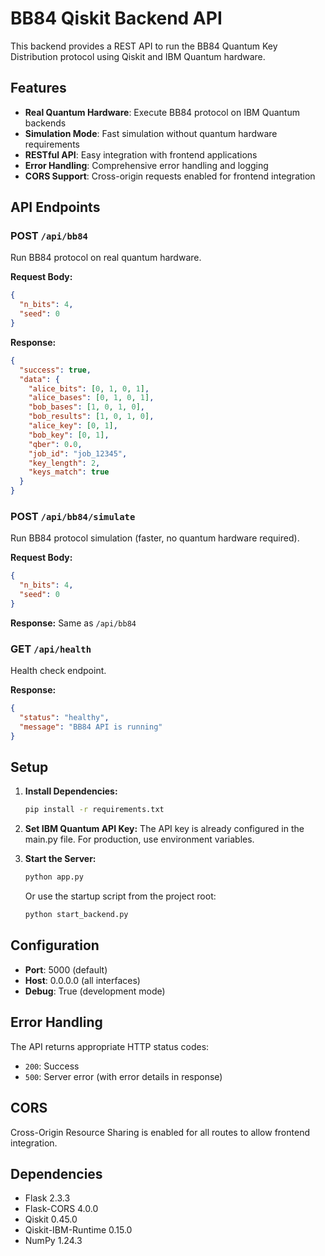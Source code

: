 # BB84 Qiskit Backend API

This backend provides a REST API to run the BB84 Quantum Key Distribution protocol using Qiskit and IBM Quantum hardware.

## Features

- **Real Quantum Hardware**: Execute BB84 protocol on IBM Quantum backends
- **Simulation Mode**: Fast simulation without quantum hardware requirements
- **RESTful API**: Easy integration with frontend applications
- **Error Handling**: Comprehensive error handling and logging
- **CORS Support**: Cross-origin requests enabled for frontend integration

## API Endpoints

### POST `/api/bb84`
Run BB84 protocol on real quantum hardware.

**Request Body:**
```json
{
  "n_bits": 4,
  "seed": 0
}
```

**Response:**
```json
{
  "success": true,
  "data": {
    "alice_bits": [0, 1, 0, 1],
    "alice_bases": [0, 1, 0, 1],
    "bob_bases": [1, 0, 1, 0],
    "bob_results": [1, 0, 1, 0],
    "alice_key": [0, 1],
    "bob_key": [0, 1],
    "qber": 0.0,
    "job_id": "job_12345",
    "key_length": 2,
    "keys_match": true
  }
}
```

### POST `/api/bb84/simulate`
Run BB84 protocol simulation (faster, no quantum hardware required).

**Request Body:**
```json
{
  "n_bits": 4,
  "seed": 0
}
```

**Response:** Same as `/api/bb84`

### GET `/api/health`
Health check endpoint.

**Response:**
```json
{
  "status": "healthy",
  "message": "BB84 API is running"
}
```

## Setup

1. **Install Dependencies:**
   ```bash
   pip install -r requirements.txt
   ```

2. **Set IBM Quantum API Key:**
   The API key is already configured in the main.py file. For production, use environment variables.

3. **Start the Server:**
   ```bash
   python app.py
   ```

   Or use the startup script from the project root:
   ```bash
   python start_backend.py
   ```

## Configuration

- **Port**: 5000 (default)
- **Host**: 0.0.0.0 (all interfaces)
- **Debug**: True (development mode)

## Error Handling

The API returns appropriate HTTP status codes:
- `200`: Success
- `500`: Server error (with error details in response)

## CORS

Cross-Origin Resource Sharing is enabled for all routes to allow frontend integration.

## Dependencies

- Flask 2.3.3
- Flask-CORS 4.0.0
- Qiskit 0.45.0
- Qiskit-IBM-Runtime 0.15.0
- NumPy 1.24.3
